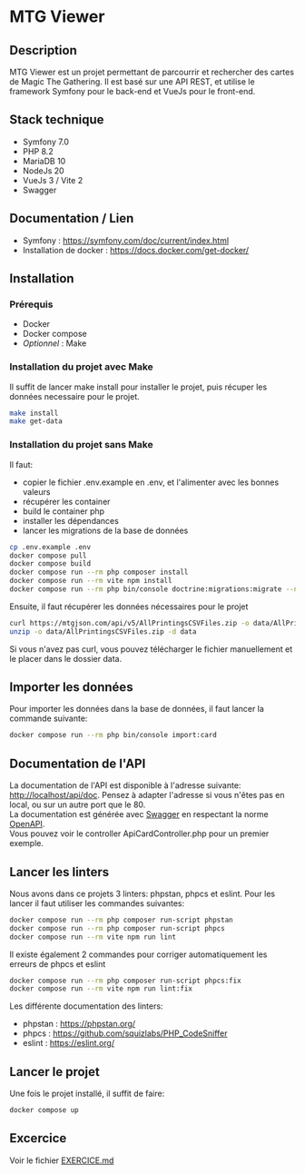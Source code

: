 # MTG Viewer    

## Description
MTG Viewer est un projet permettant de parcourrir et rechercher des cartes de Magic The Gathering. 
Il est basé sur une API REST, et utilise le framework Symfony pour le back-end et VueJs pour le front-end.

## Stack technique
- Symfony 7.0
- PHP 8.2
- MariaDB 10
- NodeJs 20
- VueJs 3 / Vite 2
- Swagger

## Documentation / Lien
- Symfony : https://symfony.com/doc/current/index.html
- Installation de docker : https://docs.docker.com/get-docker/

## Installation
### Prérequis
- Docker
- Docker compose
- *Optionnel* : Make

### Installation du projet avec Make
Il suffit de lancer make install pour installer le projet, puis récuper les données necessaire pour le projet.
```bash
make install
make get-data
```

### Installation du projet sans Make
Il faut: 
- copier le fichier .env.example en .env, et l'alimenter avec les bonnes valeurs
- récupérer les container
- build le container php 
- installer les dépendances 
- lancer les migrations de la base de données

```bash
cp .env.example .env
docker compose pull
docker compose build
docker compose run --rm php composer install
docker compose run --rm vite npm install
docker compose run --rm php bin/console doctrine:migrations:migrate --no-interaction
````

Ensuite, il faut récupérer les données nécessaires pour le projet
```bash
curl https://mtgjson.com/api/v5/AllPrintingsCSVFiles.zip -o data/AllPrintingsCSVFiles.zip
unzip -o data/AllPrintingsCSVFiles.zip -d data
```
Si vous n'avez pas curl, vous pouvez télécharger le fichier manuellement et le placer dans le dossier data.

## Importer les données
Pour importer les données dans la base de données, il faut lancer la commande suivante:
```bash
docker compose run --rm php bin/console import:card
```

## Documentation de l'API
La documentation de l'API est disponible à l'adresse suivante: [http://localhost/api/doc](http://localhost/api/doc). Pensez à adapter l'adresse si vous n'êtes pas en local, ou sur un autre port que le 80.  
La documentation est générée avec [Swagger](https://swagger.io/) en respectant la norme [OpenAPI](https://swagger.io/specification/).  
Vous pouvez voir le controller ApiCardController.php pour un premier exemple.

## Lancer les linters
Nous avons dans ce projets 3 linters: phpstan, phpcs et eslint.
Pour les lancer il faut utiliser les commandes suivantes:
```bash
docker compose run --rm php composer run-script phpstan
docker compose run --rm php composer run-script phpcs
docker compose run --rm vite npm run lint
```  
Il existe également 2 commandes pour corriger automatiquement les erreurs de phpcs et eslint
```bash
docker compose run --rm php composer run-script phpcs:fix
docker compose run --rm vite npm run lint:fix
```

Les différente documentation des linters:   
- phpstan : https://phpstan.org/
- phpcs : https://github.com/squizlabs/PHP_CodeSniffer
- eslint : https://eslint.org/


## Lancer le projet
Une fois le projet installé, il suffit de faire: 
```bash
docker compose up
```

## Excercice
Voir le fichier [EXERCICE.md](EXERCICE.md)
